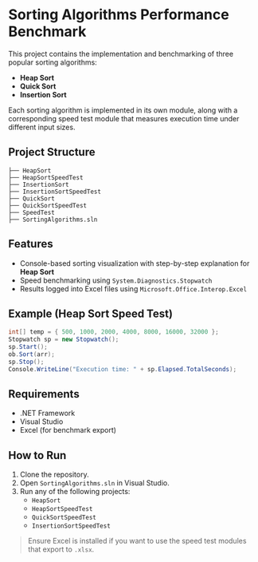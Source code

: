 # Sorting Algorithms Performance Benchmark

This project contains the implementation and benchmarking of three popular sorting algorithms:

- **Heap Sort**
- **Quick Sort**
- **Insertion Sort**

Each sorting algorithm is implemented in its own module, along with a corresponding speed test module that measures execution time under different input sizes.

## Project Structure

```
├── HeapSort
├── HeapSortSpeedTest
├── InsertionSort
├── InsertionSortSpeedTest
├── QuickSort
├── QuickSortSpeedTest
├── SpeedTest
├── SortingAlgorithms.sln
```

## Features

- Console-based sorting visualization with step-by-step explanation for **Heap Sort**
- Speed benchmarking using `System.Diagnostics.Stopwatch`
- Results logged into Excel files using `Microsoft.Office.Interop.Excel`

## Example (Heap Sort Speed Test)

```csharp
int[] temp = { 500, 1000, 2000, 4000, 8000, 16000, 32000 };
Stopwatch sp = new Stopwatch();
sp.Start();
ob.Sort(arr);
sp.Stop();
Console.WriteLine("Execution time: " + sp.Elapsed.TotalSeconds);
```

## Requirements

- .NET Framework
- Visual Studio
- Excel (for benchmark export)

## How to Run

1. Clone the repository.
2. Open `SortingAlgorithms.sln` in Visual Studio.
3. Run any of the following projects:
   - `HeapSort`
   - `HeapSortSpeedTest`
   - `QuickSortSpeedTest`
   - `InsertionSortSpeedTest`

> Ensure Excel is installed if you want to use the speed test modules that export to `.xlsx`.
